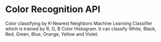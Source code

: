 # Color Recognition API

Color classifying by K-Nearest Neighbors Machine Learning Classifier which is trained by R, G, B Color Histogram. It can classify White, Black, Red, Green, Blue, Orange, Yellow and Violet. 

